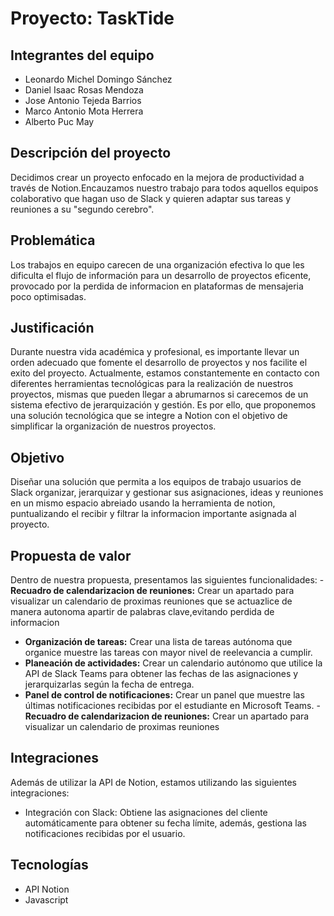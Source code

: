 # Proyecto: TaskTide

## Integrantes del equipo
- Leonardo Michel Domingo Sánchez
- Daniel Isaac Rosas Mendoza
- Jose Antonio Tejeda Barrios
- Marco Antonio Mota Herrera
- Alberto Puc May

## Descripción del proyecto
Decidimos crear un proyecto enfocado en la mejora de productividad a través de Notion.Encauzamos nuestro trabajo para todos aquellos equipos colaborativo que hagan uso de  Slack y quieren adaptar sus tareas y reuniones a su "segundo cerebro". 

## Problemática
Los trabajos en equipo carecen de una organización efectiva lo que les dificulta el flujo de información para un desarrollo de proyectos eficente, provocado por la perdida de informacion en plataformas de mensajeria poco optimisadas.

## Justificación
Durante nuestra vida académica y profesional, es importante llevar un orden adecuado que fomente el desarrollo de proyectos y nos facilite el exito del proyecto. Actualmente, estamos constantemente en contacto con diferentes herramientas tecnológicas para la realización de nuestros proyectos, mismas que pueden llegar a abrumarnos si carecemos de un sistema efectivo de jerarquización y gestión. Es por ello, que proponemos una solución tecnológica que se integre a Notion con el objetivo de simplificar la organización de nuestros proyectos.

## Objetivo
Diseñar una solución que permita a los equipos de trabajo usuarios de Slack organizar, jerarquizar y gestionar sus asignaciones, ideas y reuniones en un mismo espacio abreiado usando la herramienta de notion, puntualizando el recibir y filtrar la informacion importante asignada al proyecto.

## Propuesta de valor
Dentro de nuestra propuesta, presentamos las siguientes funcionalidades:
-**Recuadro de calendarizacion de reuniones:** Crear un apartado para visualizar un calendario de proximas reuniones que se actuazlice de manera autonoma apartir de palabras clave,evitando perdida de informacion 


- **Organización de tareas:** Crear una lista de tareas autónoma que organice muestre las tareas con mayor nivel de reelevancia a cumplir.
- **Planeación de actividades:** Crear un calendario autónomo que utilice la API de Slack Teams para obtener las fechas de las asignaciones y jerarquizarlas según la fecha de entrega.
- **Panel de control de notificaciones:** Crear un panel que muestre las últimas notificaciones recibidas por el estudiante en Microsoft Teams.
-**Recuadro de calendarizacion de reuniones:** Crear un apartado para visualizar un calendario de proximas reuniones 

## Integraciones
Además de utilizar la API de Notion, estamos utilizando las siguientes integraciones:
- Integración con Slack: Obtiene las asignaciones del cliente automáticamente para obtener su fecha límite, además, gestiona las notificaciones recibidas por el usuario.

## Tecnologías
- API Notion
- Javascript

